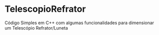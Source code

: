 # TelescopioRefrator
Código Simples em C++ com algumas funcionalidades para dimensionar um Telescópio Refrator/Luneta
